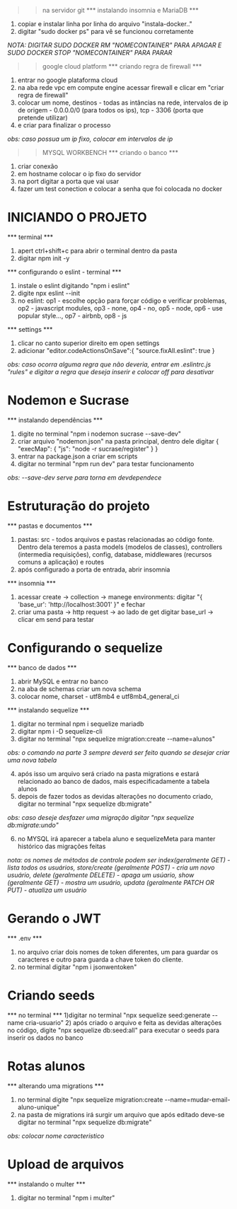 >> na servidor git
*** instalando insomnia e MariaDB ***
1) copiar e instalar linha por linha do arquivo "instala-docker.."
2) digitar "sudo docker ps" para vê se funcionou corretamente

_NOTA: DIGITAR SUDO DOCKER RM "NOMECONTAINER" PARA APAGAR E SUDO DOCKER STOP "NOMECONTAINER" PARA PARAR_

>> google cloud platform
*** criando regra de firewall ***
1) entrar no google plataforma cloud
2) na aba rede vpc em compute engine acessar firewall e clicar em "criar regra de firewall"
3) colocar um nome, destinos - todas as intâncias na rede, intervalos de ip de origem - 0.0.0.0/0 (para todos os ips), tcp - 3306 (porta que pretende utilizar)
4) e criar para finalizar o processo

_obs: caso possua um ip fixo, colocar em intervalos de ip_

>> MYSQL WORKBENCH
*** criando o banco ***
1) criar conexão
2) em hostname colocar o ip fixo do servidor
3) na port digitar a porta que vai usar
4) fazer um test conection e colocar a senha que foi colocada no docker



# INICIANDO O PROJETO

*** terminal ***
1) apert ctrl+shift+c para abrir o terminal dentro da pasta
2) digitar npm init -y

*** configurando o eslint - terminal ***
1) instale o eslint digitando "npm i eslint"
2) digite npx eslint --init
3) no eslint: op1 - escolhe opção para forçar código e verificar problemas, op2 - javascript modules, op3 - none, op4 - no, op5 - node, op6 - use popular style..., op7 - airbnb, op8 - js

*** settings ***
1) clicar no canto superior direito em open settings
2) adicionar
    "editor.codeActionsOnSave":{
        "source.fixAll.eslint": true
    }

_obs: caso ocorra alguma regra que não deveria, entrar em .eslintrc.js "rules" e digitar a regra que deseja inserir e colocar off para desativar_



# Nodemon e Sucrase

*** instalando dependências ***
1) digite no terminal "npm i nodemon sucrase --save-dev"
2) criar arquivo "nodemon.json" na pasta principal, dentro dele digitar
    {
      "execMap": {
        "js": "node -r sucrase/register"
      }
    }
3) entrar na package.json a criar em scripts
4) digitar no terminal "npm run dev" para testar funcionamento

_obs: --save-dev serve para torna em devdependece_



# Estruturação do projeto

*** pastas e documentos ***
1) pastas:
        src - todos arquivos e pastas relacionadas ao código fonte. Dentro dela teremos a pasta models (modelos de classes), controllers (intermedia requisições), config, database, middlewares (recursos comuns a aplicação) e routes
2) após configurado a porta de entrada, abrir insomnia

*** insomnia ***
1) acessar create -> collection -> manege environments: digitar "{ 'base_ur': 'http://localhost:3001' }" e fechar
2) criar uma pasta -> http request -> ao lado de get digitar base_url -> clicar em send para testar



# Configurando o sequelize

*** banco de dados ***
1) abrir MySQL e entrar no banco
2) na aba de schemas criar um nova schema
3) colocar nome, charset - utf8mb4 e utf8mb4_general_ci

*** instalando sequelize ***
1) digitar no terminal npm i sequelize mariadb
2) digitar npm i -D sequelize-cli
3) digitar no terminal "npx sequelize migration:create --name=alunos"

_obs: o comando na parte 3 sempre deverá ser feito quando se desejar criar uma nova tabela_

4) após isso um arquivo será criado na pasta migrations e estará relacionado ao banco de dados, mais especificadamente a tabela alunos
5) depois de fazer todos as devidas alterações no documento criado, digitar no terminal "npx sequelize db:migrate"

_obs: caso deseje desfazer uma migração digitar "npx sequelize db:migrate:undo"_

6) no MYSQL irá aparecer a tabela aluno e sequelizeMeta para manter histórico das migrações feitas

*nota: os nomes de métodos de controle podem ser index(geralmente GET) - lista todos os usuários, store/create (geralmente POST) - cria um novo usuário, delete (geralmente DELETE) - apaga um usúario, show (geralmente GET) - mostra um usuário, updata (geralmente PATCH OR PUT) - atualiza um usuário*



# Gerando o JWT

*** .env ***
1) no arquivo criar dois nomes de token diferentes, um para guardar os caracteres e outro para guarda a chave token do cliente.
2) no terminal digitar "npm i jsonwentoken"



# Criando seeds

*** no terminal ***
1)digitar no terminal "npx sequelize seed:generate --name cria-usuario"
2) após criado o arquivo e feita as devidas alterações no código, digite "npx sequelize db:seed:all" para executar o seeds para inserir os dados no banco



# Rotas alunos

*** alterando uma migrations ***
1) no terminal digite "npx sequelize migration:create --name=mudar-email-aluno-unique"
2) na pasta de migrations irá surgir um arquivo que após editado deve-se digitar no terminal "npx sequelize db:migrate"

_obs: colocar nome caracteristico_



# Upload de arquivos

*** instalando o multer ***
1) digitar no terminal "npm i multer"

